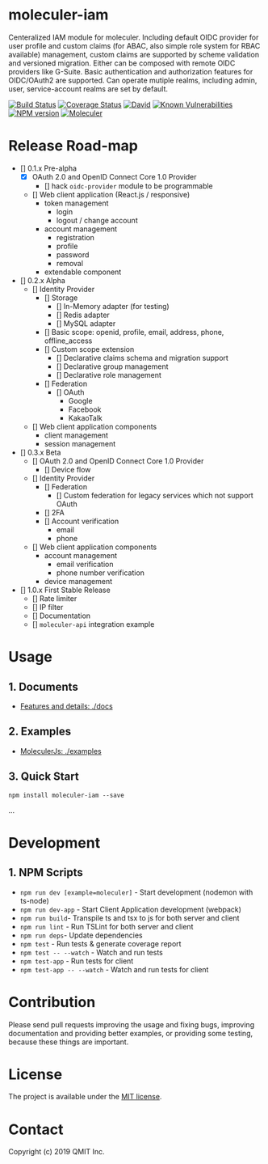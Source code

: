# moleculer-iam

Centeralized IAM module for moleculer. Including default OIDC provider for user profile and custom claims (for ABAC, also simple role system for RBAC available) management, custom claims are supported by scheme validation and versioned migration. Either can be composed with remote OIDC providers like G-Suite. Basic authentication and authorization features for OIDC/OAuth2 are supported. Can operate mutiple realms, including admin, user, service-account realms are set by default.

[![Build Status](https://travis-ci.org/qmit-pro/moleculer-iam.svg?branch=master)](https://travis-ci.org/qmit-pro/moleculer-iam)
[![Coverage Status](https://coveralls.io/repos/github/qmit-pro/moleculer-iam/badge.svg?branch=master)](https://coveralls.io/github/qmit-pro/moleculer-iam?branch=master)
[![David](https://img.shields.io/david/qmit-pro/moleculer-iam.svg)](https://david-dm.org/qmit-pro/moleculer-iam)
[![Known Vulnerabilities](https://snyk.io/test/github/qmit-pro/moleculer-iam/badge.svg)](https://snyk.io/test/github/qmit-pro/moleculer-iam)
[![NPM version](https://img.shields.io/npm/v/moleculer-iam.svg)](https://www.npmjs.com/package/moleculer-iam)
[![Moleculer](https://badgen.net/badge/Powered%20by/Moleculer/0e83cd)](https://moleculer.services)


# Release Road-map
- [] 0.1.x Pre-alpha
    - [x] OAuth 2.0 and OpenID Connect Core 1.0 Provider
        - [] hack `oidc-provider` module to be programmable
    - [] Web client application (React.js / responsive)
        - token management
            - login
            - logout / change account
        - account management
            - registration
            - profile
            - password
            - removal
        - extendable component
- [] 0.2.x Alpha
    - [] Identity Provider
        - [] Storage
            - [] In-Memory adapter (for testing)
            - [] Redis adapter
            - [] MySQL adapter
        - [] Basic scope: openid, profile, email, address, phone, offline_access
        - [] Custom scope extension
            - [] Declarative claims schema and migration support
            - [] Declarative group management
            - [] Declarative role management
        - [] Federation
            - [] OAuth
                - Google
                - Facebook
                - KakaoTalk
    - [] Web client application components
        - client management
        - session management
- [] 0.3.x Beta
    - [] OAuth 2.0 and OpenID Connect Core 1.0 Provider
       - [] Device flow
    - [] Identity Provider
        - [] Federation
            - [] Custom federation for legacy services which not support OAuth
        - [] 2FA
        - [] Account verification
            - email
            - phone
    - [] Web client application components
        - account management
            - email verification
            - phone number verification
        - device management
- [] 1.0.x First Stable Release
    - [] Rate limiter
    - [] IP filter
    - [] Documentation
    - [] `moleculer-api` integration example

# Usage
## 1. Documents
- [Features and details: ./docs](./docs)

## 2. Examples
- [MoleculerJs: ./examples](./examples)

## 3. Quick Start
```
npm install moleculer-iam --save
```
...

# Development
## 1. NPM Scripts
- `npm run dev [example=moleculer]` - Start development (nodemon with ts-node)
- `npm run dev-app` - Start Client Application development (webpack)
- `npm run build`- Transpile ts and tsx to js for both server and client 
- `npm run lint` - Run TSLint for both server and client
- `npm run deps`- Update dependencies
- `npm test` - Run tests & generate coverage report
- `npm test -- --watch` - Watch and run tests
- `npm test-app` - Run tests for client
- `npm test-app -- --watch` - Watch and run tests for client


# Contribution
Please send pull requests improving the usage and fixing bugs, improving documentation and providing better examples, or providing some testing, because these things are important.


# License
The project is available under the [MIT license](https://tldrlegal.com/license/mit-license).


# Contact
Copyright (c) 2019 QMIT Inc.


